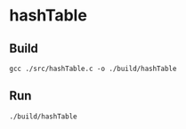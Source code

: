 # hashTable

## Build

```
gcc ./src/hashTable.c -o ./build/hashTable
```

## Run

```
./build/hashTable
```
